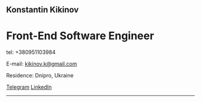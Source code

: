 ## Konstantin Kikinov
# Front-End Software Engineer

tel: +380951103984

E-mail: kikinov.k@gmail.com

Residence: Dnipro, Ukraine

[Telegram](https://t.me/KonstantinKikinov) [LinkedIn](https://www.linkedin.com/in/konstantin-kikinov-505387b3/)

***
